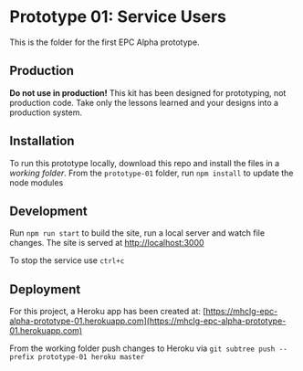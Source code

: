 # Prototype 01: Service Users

This is the folder for the first EPC Alpha prototype.

## Production
**Do not use in production!**
This kit has been designed for prototyping, not production code. Take only the lessons learned and your designs into a production system.

## Installation
To run this prototype locally, download this repo and install the files in a _working folder_.
From the `prototype-01` folder, run `npm install` to update the node modules

## Development
Run `npm run start` to build the site, run a local server and watch file changes.
The site is served at [http://localhost:3000](http://localhost:3000)

To stop the service use `ctrl+c`


## Deployment
For this project, a Heroku app has been created at:
[https://mhclg-epc-alpha-prototype-01.herokuapp.com](https://mhclg-epc-alpha-prototype-01.herokuapp.com)

From the working folder push changes to Heroku via 
`git subtree push --prefix prototype-01 heroku master`


